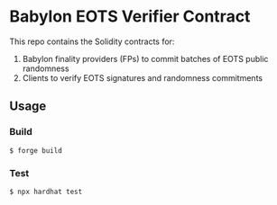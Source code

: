 # Babylon EOTS Verifier Contract

This repo contains the Solidity contracts for:

1. Babylon finality providers (FPs) to commit batches of EOTS public randomness
2. Clients to verify EOTS signatures and randomness commitments

## Usage

### Build

```shell
$ forge build
```

### Test

```shell
$ npx hardhat test
```
